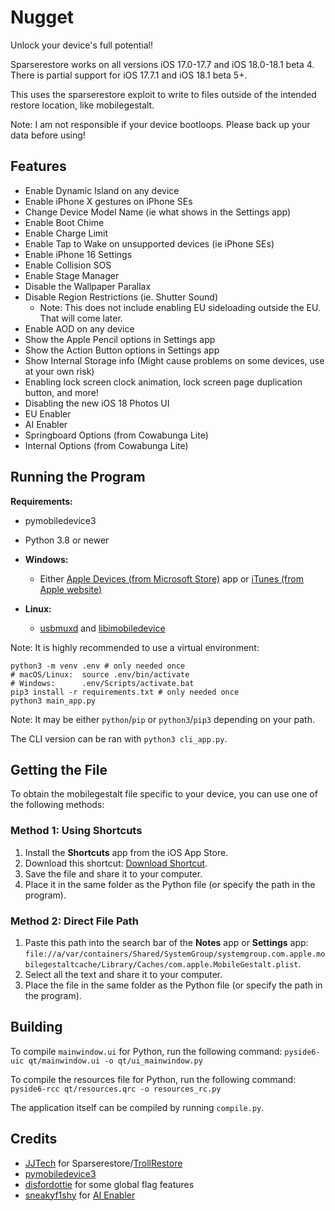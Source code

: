 # Nugget
Unlock your device's full potential!

Sparserestore works on all versions iOS 17.0-17.7 and iOS 18.0-18.1 beta 4. There is partial support for iOS 17.7.1 and iOS 18.1 beta 5+.

This uses the sparserestore exploit to write to files outside of the intended restore location, like mobilegestalt.

Note: I am not responsible if your device bootloops. Please back up your data before using!

## Features
- Enable Dynamic Island on any device
- Enable iPhone X gestures on iPhone SEs
- Change Device Model Name (ie what shows in the Settings app)
- Enable Boot Chime
- Enable Charge Limit
- Enable Tap to Wake on unsupported devices (ie iPhone SEs)
- Enable iPhone 16 Settings
- Enable Collision SOS
- Enable Stage Manager
- Disable the Wallpaper Parallax
- Disable Region Restrictions (ie. Shutter Sound)
  - Note: This does not include enabling EU sideloading outside the EU. That will come later.
- Enable AOD on any device
- Show the Apple Pencil options in Settings app
- Show the Action Button options in Settings app
- Show Internal Storage info (Might cause problems on some devices, use at your own risk)
- Enabling lock screen clock animation, lock screen page duplication button, and more!
- Disabling the new iOS 18 Photos UI
- EU Enabler
- AI Enabler
- Springboard Options (from Cowabunga Lite)
- Internal Options (from Cowabunga Lite)

## Running the Program
**Requirements:**
- pymobiledevice3
- Python 3.8 or newer

- **Windows:**
  - Either [Apple Devices (from Microsoft Store)](https://apps.microsoft.com/detail/9np83lwlpz9k%3Fhl%3Den-US%26gl%3DUS&ved=2ahUKEwjE-svo7qyJAxWTlYkEHQpbH3oQFnoECBoQAQ&usg=AOvVaw0rZTXCFmRaHAifkEEu9tMI) app or [iTunes (from Apple website)](https://support.apple.com/en-us/106372)
- **Linux:**
  - [usbmuxd](https://github.com/libimobiledevice/usbmuxd) and [libimobiledevice](https://github.com/libimobiledevice/libimobiledevice)

Note: It is highly recommended to use a virtual environment:
```
python3 -m venv .env # only needed once
# macOS/Linux:  source .env/bin/activate
# Windows:      .env/Scripts/activate.bat
pip3 install -r requirements.txt # only needed once
python3 main_app.py
```
Note: It may be either `python`/`pip` or `python3`/`pip3` depending on your path.

The CLI version can be ran with `python3 cli_app.py`.

## Getting the File
To obtain the mobilegestalt file specific to your device, you can use one of the following methods:

### Method 1: Using Shortcuts

1. Install the **Shortcuts** app from the iOS App Store.
2. Download this shortcut: [Download Shortcut](https://www.icloud.com/shortcuts/d6f0a136ddda4714a80750512911c53b).
3. Save the file and share it to your computer.
4. Place it in the same folder as the Python file (or specify the path in the program).

### Method 2: Direct File Path

1. Paste this path into the search bar of the **Notes** app or **Settings** app:  
   `file://a/var/containers/Shared/SystemGroup/systemgroup.com.apple.mobilegestaltcache/Library/Caches/com.apple.MobileGestalt.plist`.   
2. Select all the text and share it to your computer.
3. Place the file in the same folder as the Python file (or specify the path in the program).


## Building
To compile `mainwindow.ui` for Python, run the following command:
`pyside6-uic qt/mainwindow.ui -o qt/ui_mainwindow.py`

To compile the resources file for Python, run the following command:
`pyside6-rcc qt/resources.qrc -o resources_rc.py`

The application itself can be compiled by running `compile.py`.

## Credits
- [JJTech](https://github.com/JJTech0130) for Sparserestore/[TrollRestore](https://github.com/JJTech0130/TrollRestore)
- [pymobiledevice3](https://github.com/doronz88/pymobiledevice3)
- [disfordottie](https://x.com/disfordottie) for some global flag features
- [sneakyf1shy](https://github.com/f1shy-dev) for [AI Enabler](https://gist.github.com/f1shy-dev/23b4a78dc283edd30ae2b2e6429129b5)

